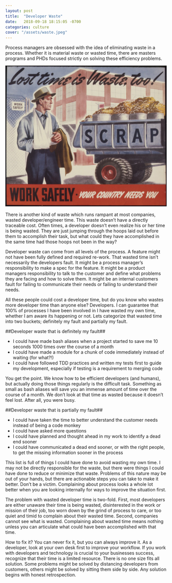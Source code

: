```yaml
---
layout: post
title:  "Developer Waste"
date:   2018-09-18 18:15:05 -0700
categories: culture
cover: "/assets/waste.jpeg"
---
```

Process managers are obsessed with the idea of eliminating waste in a process. Whether it is material waste or wasted time, there are masters programs and PHDs focused strictly on solving these efficiency problems.

![Wasted Time](/assets/waste.jpeg)

There is another kind of waste which runs rampant at most companies, wasted developer/engineer time. This waste doesn’t have a directly traceable cost. Often times, a developer doesn’t even realize his or her time is being wasted. They are just jumping through the hoops laid out before them to accomplish their task, but what could they have accomplished in the same time had those hoops not been in the way?

Developer waste can come from all levels of the process. A feature might not have been fully defined and required re-work. That wasted time isn’t necessarily the developers fault. It might be a process manager’s responsibility to make a spec for the feature. It might be a product managers responsibility to talk to the customer and define what problems they are facing and how to solve them. It might be an internal customers fault for failing to communicate their needs or failing to understand their needs.

All these people could cost a developer time, but do you know who wastes more developer time than anyone else? Developers. I can guarantee that 100% of processes I have been involved in I have wasted my own time, whether I am aware its happening or not. Lets categorize that wasted time into two buckets; definitely my fault and partially my fault.

##Developer waste that is definitely my fault##
* I could have made bash aliases when a project started to save me 10 seconds 1000 times over the course of a month
* I could have made a module for a chunk of code immediately instead of waiting (for what?!)
* I could have followed TDD practices and written my tests first to guide my development, especially if testing is a requirement to merging code

You get the point. We know how to be efficient developers (and humans), but actually doing those things regularly is the difficult task. Something as small as bash aliases will save you an immense amount of time over the course of a month. We don’t look at that time as wasted because it doesn’t feel lost. After all, you were busy.

##Developer waste that is partially my fault##
* I could have taken the time to better understand the customer needs instead of being a code monkey
* I could have asked more questions
* I could have planned and thought ahead in my work to identify a dead end sooner
* I could have communicated a dead end sooner, or with the right people, to get the missing information sooner in the process

This list is full of things I could have done to avoid wasting my own time. I may not be directly responsible for the waste, but there were things I could have done to reduce or minimize that waste. Problems of this nature may be out of your hands, but there are actionable steps you can take to make it better. Don’t be a victim. Complaining about process looks a whole lot better when you are looking internally for ways to improve the situation first.

The problem with wasted developer time is two-fold. First, most developers are either unaware their time is being wasted, disinterested in the work or mission of their job, too worn down by the grind of process to care, or too quiet and timid to complain about their wasted time. Second, companies cannot see what is wasted. Complaining about wasted time means nothing unless you can articulate what could have been accomplished with that time.

How to fix it?
You can never fix it, but you can always improve it. As a developer, look at your own desk first to improve your workflow. If you work with developers and technology is crucial to your businesses success, recognize that their time is a limited resource. There is no one size fits all solution. Some problems might be solved by distancing developers from customers, others might be solved by sitting them side by side. Any solution begins with honest retrospection.
